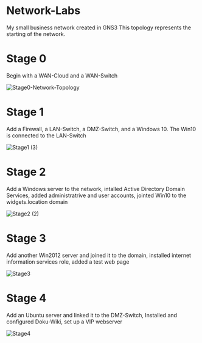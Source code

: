 # Network-Labs
My small business network created in GNS3
This topology represents the starting of the network.

# Stage 0
Begin with a WAN-Cloud and a WAN-Switch

![Stage0-Network-Topology](https://github.com/WeylynTsiage/Network-Labs/assets/160628730/628ce717-c620-42e2-b2af-0b35a9bf93cf)

# Stage 1
Add a Firewall, a LAN-Switch, a DMZ-Switch, and a Windows 10. The Win10 is connected to the LAN-Switch

![Stage1 (3)](https://github.com/WeylynTsiage/Network-Labs/assets/160628730/036b3100-ae23-40c9-8be8-805f45639921)

# Stage 2
Add a Windows server to the network, intalled Active Directory Domain Services, added administratrive and user accounts, jointed Win10 to the widgets.location domain

![Stage2 (2)](https://github.com/WeylynTsiage/Network-Labs/assets/160628730/26dcc26f-da57-4e70-8517-eca826ecb977)

# Stage 3
Add another Win2012 server and joined it to the domain, installed internet information services role, added a test web page

![Stage3](https://github.com/WeylynTsiage/Network-Labs/assets/160628730/768eb68a-34ab-46b4-a71f-0f85f590e24c)

# Stage 4
Add an Ubuntu server and linked it to the DMZ-Switch, Installed and configured Doku-Wiki, set up a VIP webserver

![Stage4](https://github.com/WeylynTsiage/Network-Labs/assets/160628730/9d8af595-6e34-4884-8da2-b332f0092fbf)
